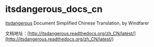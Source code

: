 # itsdangerous_docs_cn
[itsdangerous](https://github.com/mitsuhiko/itsdangerous) Document Simplified Chinese Translation, by Windfarer  
  
  
文档地址：[http://itsdangerous.readthedocs.org/zh_CN/latest/](http://itsdangerous.readthedocs.org/zh_CN/latest/)
